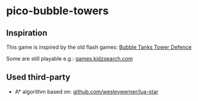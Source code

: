 pico-bubble-towers
==================


Inspiration
-----------

This game is inspired by the old flash games:
[Bubble Tanks Tower Defence](https://herointeractive.fandom.com/wiki/Bubble_Tanks_(Series)#Bubble_Tanks_Tower_Defences)

Some are still playable e.g.: [games.kidzsearch.com](https://games.kidzsearch.com/computer/title/bubble-tanks-tower-defense-41149)


Used third-party
----------------

* A* algorithm based on: [github.com/wesleywerner/lua-star](https://github.com/wesleywerner/lua-star)
